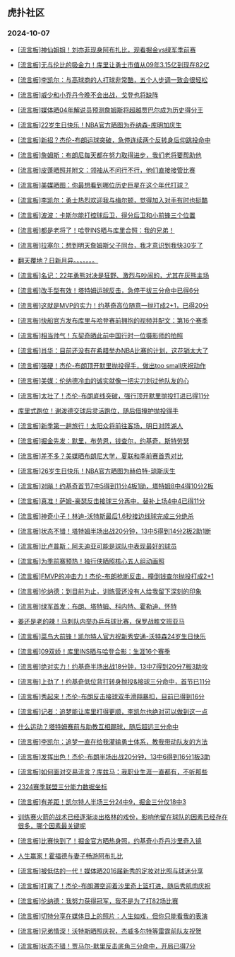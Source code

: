 ## 虎扑社区 
### 2024-10-07

+ [[流言板]神仙姐姐！刘亦菲现身阿布扎比，观看掘金vs绿军季前赛](https://bbs.hupu.com/628260859.html)

+ [[流言板]无与伦比的吸金力！库里让勇士市值从09年3.15亿到现在82亿](https://bbs.hupu.com/628258514.html)

+ [[流言板]李凯尔：与高球商的人打球非常酷，五个人步调一致会很轻松](https://bbs.hupu.com/628256177.html)

+ [[流言板]威少和小乔丹今晚不会出战，戈登也将缺阵](https://bbs.hupu.com/628259022.html)

+ [[流言板]媒体晒04年解说员预测詹姆斯将超越贾巴尔成为历史得分王](https://bbs.hupu.com/628255207.html)

+ [[流言板]22岁生日快乐！NBA官方晒图为乔纳森-库明加庆生](https://bbs.hupu.com/628257433.html)

+ [[流言板]新招？杰伦-布朗运球突破，急停连续两个反转身后仰跳投命中](https://bbs.hupu.com/628260540.html)

+ [[流言板]詹姆斯：布朗尼每天都在努力取得进步，我们老将要帮助他](https://bbs.hupu.com/628254577.html)

+ [[流言板]皮蓬晒照并附文：领袖从不问行不行，他们直接接管比赛](https://bbs.hupu.com/628256625.html)

+ [[流言板]美媒晒图：你最想看到哪位历史巨星在这个年代打球？](https://bbs.hupu.com/628259153.html)

+ [[流言板]李凯尔：勇士热烈欢迎我与梅尔顿，觉得加入对手有时也挺酷](https://bbs.hupu.com/628254360.html)

+ [[流言板]波波：卡斯尔能打控球后卫，得分后卫和小前锋三个位置](https://bbs.hupu.com/628257022.html)

+ [[流言板]都是老将了！哈登INS晒与库里合照：我的兄弟！](https://bbs.hupu.com/628254063.html)

+ [[流言板]拉塞尔：想到明天詹姆斯父子同台，我才意识到我快30岁了](https://bbs.hupu.com/628253996.html)

+ [翻天覆地？日新月异。。。。。。。](https://bbs.hupu.com/628255501.html)

+ [[流言板]名记：22年勇熊对决是狂野、激烈与吵闹的，尤其在灰熊主场](https://bbs.hupu.com/628255328.html)

+ [[流言板]改手型有效！塔特姆运球反击，急停干拔三分命中已得6分](https://bbs.hupu.com/628260383.html)

+ [[流言板]这就是MVP的实力！约基奇高位随意一抛打成2+1，已得20分](https://bbs.hupu.com/628261130.html)

+ [[流言板]快船官方发布库里与哈登赛前拥抱的视频并配文：第16个赛季](https://bbs.hupu.com/628253396.html)

+ [[流言板]相当帅气！东契奇晒此前中国行时一位摄影师的拍照](https://bbs.hupu.com/628254159.html)

+ [[流言板]肖华：目前还没有在希腊举办NBA比赛的计划，这花销太大了](https://bbs.hupu.com/628260981.html)

+ [[流言板]强硬！杰伦-布朗顶开默里抛投得手，做出too small庆祝动作](https://bbs.hupu.com/628261300.html)

+ [[流言板]美媒：伦纳德冷血的诚实就像一把尖刀划过他队友的心](https://bbs.hupu.com/628261628.html)

+ [[流言板]太壮了！杰伦-布朗底线突破，强行顶开默里抛投打进已得11分](https://bbs.hupu.com/628261076.html)

+ [库里式跑位！谢泼德交球后灵活跑位，随后借掩护抛投得手](https://bbs.hupu.com/628259852.html)

+ [[流言板]新季第一趟旅行！太阳众将前往客场，明日对阵湖人](https://bbs.hupu.com/628258289.html)

+ [[流言板]掘金先发：默里，布劳恩，钱查尔，约基奇，斯特劳瑟](https://bbs.hupu.com/628259123.html)

+ [[流言板]差不多？美媒晒布朗尼大学，夏联和季前赛首秀对比](https://bbs.hupu.com/628254231.html)

+ [[流言板]26岁生日快乐！NBA官方晒图为赫伯特-琼斯庆生](https://bbs.hupu.com/628257456.html)

+ [[流言板]对飚！约基奇首节7中5得到11分4板1助，塔特姆8中4得10分2板](https://bbs.hupu.com/628260598.html)

+ [[流言板]真准！萨姆-豪瑟反击接球三分再中，替补上场4中4已得11分](https://bbs.hupu.com/628260757.html)

+ [[流言板]神奇小子！林迪-沃特斯最后1.6秒接边线球完成三分绝杀](https://bbs.hupu.com/628251205.html)

+ [[流言板]状态不错！塔特姆半场出战20分钟，13中5得到14分2板2助1断](https://bbs.hupu.com/628261446.html)

+ [[流言板]比卢普斯：阿夫迪亚可能是球队中表现最好的球员](https://bbs.hupu.com/628259652.html)

+ [[流言板]为季前赛预热！独行侠晒照核心五人组动画照](https://bbs.hupu.com/628260082.html)

+ [[流言板]FMVP的冲击力！杰伦-布朗抢断反击，撞倒钱查尔抛投打成2+1](https://bbs.hupu.com/628260302.html)

+ [[流言板]伦纳德：到目前为止，训练营还没有人给我留下深刻的印象](https://bbs.hupu.com/628251927.html)

+ [[流言板]绿军首发：布朗、塔特姆、科内特、霍勒迪、怀特](https://bbs.hupu.com/628259577.html)

+ [姜还是老的辣！马刺队内举办乒乓球比赛，保罗战胜文班亚马](https://bbs.hupu.com/628252092.html)

+ [[流言板]菜鸟大前锋！凯尔特人官方祝新秀安通-沃特森24岁生日快乐](https://bbs.hupu.com/628258373.html)

+ [[流言板]09双娇！库里INS晒与哈登合影：生涯16个赛季](https://bbs.hupu.com/628252462.html)

+ [[流言板]绝对实力！约基奇半场出战18分钟，13中7得到20分7板3助攻](https://bbs.hupu.com/628261376.html)

+ [[流言板]上劲了！约基奇低位背打转身抛投&接球三分命中，首节已11分](https://bbs.hupu.com/628260453.html)

+ [[流言板]秀起来！杰伦-布朗反击接球双手滑翔暴扣，目前已得到16分](https://bbs.hupu.com/628261195.html)

+ [[流言板]记者：追梦能让库里打得更顺，李凯尔也绝对可以做到这一点](https://bbs.hupu.com/628260628.html)

+ [什么运动？塔特姆赛前与助教互相踢球，随后超远三分命中](https://bbs.hupu.com/628258765.html)

+ [[流言板]李凯尔：追梦一直在给我灌输勇士体系，教我带动队友的方法](https://bbs.hupu.com/628258684.html)

+ [[流言板]发挥出色！杰伦-布朗半场出战20分钟，13中6得到16分1板3助](https://bbs.hupu.com/628261411.html)

+ [[流言板]如何面对交易流言？库兹马：我职业生涯一直都有，不听那些](https://bbs.hupu.com/628259892.html)

+ [2324赛季联盟三分能力数据坐标](https://bbs.hupu.com/628256204.html)

+ [[流言板]有差距！凯尔特人半场三分24中9，掘金三分仅18中3](https://bbs.hupu.com/628261507.html)

+ [训练赛火箭的战术已经逐渐淡出格林的戏份，影响他留在球队的因素已经存在很多，哪个因素最关键呢](https://bbs.hupu.com/628256194.html)

+ [[流言板]比赛快到了！掘金官方晒热身照，约基奇小乔丹沙里奇入镜](https://bbs.hupu.com/628258418.html)

+ [人生赢家！霍福德与妻子畅游阿布扎比](https://bbs.hupu.com/628258424.html)

+ [[流言板]被低估的一代！媒体晒2016届新秀的定妆对比照与球迷分享](https://bbs.hupu.com/628253479.html)

+ [[流言板]打爽了！杰伦-布朗滞空迎着沙里奇上篮打进，随后秀肌肉庆祝](https://bbs.hupu.com/628261655.html)

+ [[流言板]伦纳德：我努力获得冠军，我不是为了打82场比赛](https://bbs.hupu.com/628250925.html)

+ [[流言板]切特分享在媒体日上的照片：人生如戏，但你只能看我的表演](https://bbs.hupu.com/628255765.html)

+ [[流言板]兄弟情深！沃特斯晒照庆祝，杰威多尔特等雷霆前队友祝贺](https://bbs.hupu.com/628256437.html)

+ [[流言板]状态不错！贾马尔-默里反击底角三分命中，开局已得7分](https://bbs.hupu.com/628260116.html)

